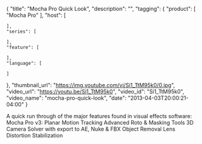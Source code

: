 {
  "title": "Mocha Pro Quick Look",
  "description": "",
  "tagging": {
    "product": [
      "Mocha Pro"
    ],
    "host": [

    ],
    "series": [

    ],
    "feature": [

    ],
    "language": [

    ]
  },
  "thumbnail_url": "https://img.youtube.com/vi/Si1_TtM95k0/0.jpg",
  "video_url": "https://youtu.be/Si1_TtM95k0",
  "video_id": "Si1_TtM95k0",
  "video_name": "mocha-pro-quick-look",
  "date": "2013-04-03T20:00:21-04:00"
}

A quick run through of the major features found in visual effects software:
Mocha Pro v3: Planar Motion Tracking Advanced Roto &amp; Masking Tools 3D
Camera Solver with export to AE, Nuke &amp; FBX Object Removal Lens Distortion
Stabilization


